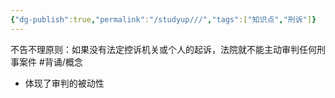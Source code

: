 ```yaml
---
{"dg-publish":true,"permalink":"/studyup///","tags":["知识点","刑诉"]}
---
```


不告不理原则：如果没有法定控诉机关或个人的起诉，法院就不能主动审判任何刑事案件 #背诵/概念 
- 体现了审判的被动性